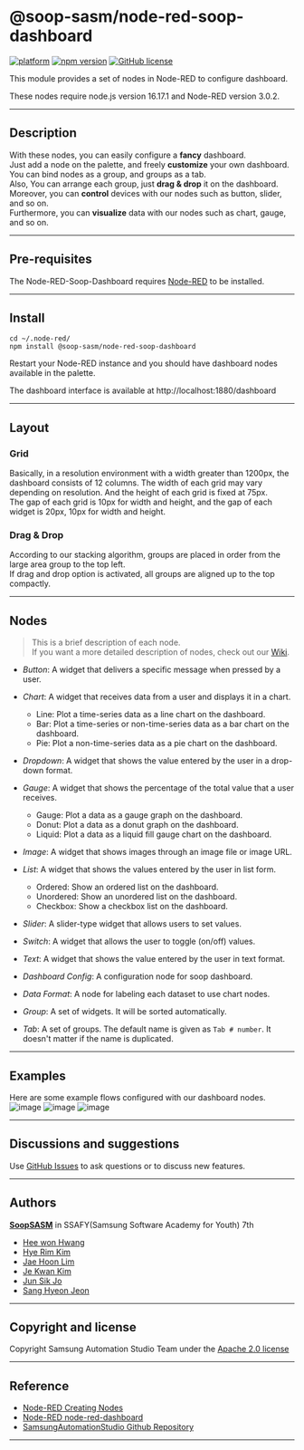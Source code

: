 # @soop-sasm/node-red-soop-dashboard
[![platform](https://img.shields.io/badge/platform-Node--RED-red)](https://nodered.org)
[![npm version](https://badge.fury.io/js/@soop-sasm%2Fnode-red-soop-dashboard.svg)](https://badge.fury.io/js/@soop-sasm%2Fnode-red-soop-dashboard)
[![GitHub license](https://img.shields.io/github/license/SoopSASM/node-red-soop-dashboard)](https://github.com/SoopSASM/node-red-soop-dashboard/blob/master/LICENSE)

This module provides a set of nodes in Node-RED to configure dashboard.

These nodes require node.js version 16.17.1 and Node-RED version 3.0.2.
<hr>

## Description
With these nodes, you can easily configure a **fancy** dashboard.  
Just add a node on the palette, and freely **customize** your own dashboard.  
You can bind nodes as a group, and groups as a tab.  
Also, You can arrange each group, just **drag & drop** it on the dashboard.  
Moreover, you can **control** devices with our nodes such as button, slider, and so on.  
Furthermore, you can **visualize** data with our nodes such as chart, gauge, and so on.  

<hr>

## Pre-requisites
The Node-RED-Soop-Dashboard requires [Node-RED](https://nodered.org) to be installed.
<hr>

## Install
```
cd ~/.node-red/
npm install @soop-sasm/node-red-soop-dashboard
```
Restart your Node-RED instance and you should have dashboard nodes available in the palette.

The dashboard interface is available at http://localhost:1880/dashboard
<hr>

## Layout
### Grid
Basically, in a resolution environment with a width greater than 1200px, the dashboard consists of 12 columns. The width of each grid may vary depending on resolution. And the height of each grid is fixed at 75px.  
The gap of each grid is 10px for width and height, and the gap of each widget is 20px, 10px for width and height.
### Drag & Drop
According to our stacking algorithm, groups are placed in order from the large area group to the top left.  
If drag and drop option is activated, all groups are aligned up to the top compactly.
<hr>

## Nodes
> This is a brief description of each node.  
If you want a more detailed description of nodes, check out our [Wiki](https://github.com/SoopSASM/node-red-soop-dashboard/wiki).

- *Button*: A widget that delivers a specific message when pressed by a user.

- *Chart*: A widget that receives data from a user and displays it in a chart.
    - Line: Plot a time-series data as a line chart on the dashboard.
    - Bar: Plot a time-series or non-time-series data as a bar chart on the dashboard.
    - Pie: Plot a non-time-series data as a pie chart on the dashboard.

- *Dropdown*: A widget that shows the value entered by the user in a drop-down format.

- *Gauge*: A widget that shows the percentage of the total value that a user receives.
    - Gauge: Plot a data as a gauge graph on the dashboard.
    - Donut: Plot a data as a donut graph on the dashboard.
    - Liquid: Plot a data as a liquid fill gauge chart on the dashboard.

- *Image*: A widget that shows images through an image file or image URL.

- *List*: A widget that shows the values entered by the user in list form.
    - Ordered: Show an ordered list on the dashboard.
    - Unordered: Show an unordered list on the dashboard.
    - Checkbox: Show a checkbox list on the dashboard.

- *Slider*: A slider-type widget that allows users to set values.

- *Switch*: A widget that allows the user to toggle (on/off) values.

- *Text*: A widget that shows the value entered by the user in text format.

- *Dashboard Config*: A configuration node for soop dashboard.

- *Data Format*: A node for labeling each dataset to use chart nodes.

- *Group*: A set of widgets. It will be sorted automatically.

- *Tab*: A set of groups. The default name is given as `Tab # number`. It doesn't matter if the name is duplicated.
<hr>

## Examples
Here are some example flows configured with our dashboard nodes.
![image](https://user-images.githubusercontent.com/69517473/194187358-e0b248eb-c3f9-44b5-8eeb-64eac1113bd8.png)
![image](https://user-images.githubusercontent.com/69517473/194187374-4a6432f2-2a22-4cdf-88f7-5eb86283b322.png)
![image](https://user-images.githubusercontent.com/69517473/194187422-6559735e-4a28-44a4-8ced-823b1f387d54.png)

<hr>

## Discussions and suggestions
Use [GitHub Issues](https://github.com/SoopSASM/node-red-soop-dashboard/issues) to ask questions or to discuss new features.
<hr>

## Authors
[**SoopSASM**](https://github.com/SoopSASM) in SSAFY(Samsung Software Academy for Youth) 7th
- [Hee won Hwang](https://github.com/lea-hwang)
- [Hye Rim Kim](https://github.com/hrookim)
- [Jae Hoon Lim](https://github.com/quaternion12345)
- [Je Kwan Kim](https://github.com/jekwan)
- [Jun Sik Jo](https://github.com/zzunsik)
- [Sang Hyeon Jeon](https://github.com/gemnsh)
<hr>

## Copyright and license
Copyright Samsung Automation Studio Team under the [Apache 2.0 license](https://www.apache.org/licenses/LICENSE-2.0)
<hr>

## Reference
- [Node-RED Creating Nodes](https://nodered.org/docs/creating-nodes/)
- [Node-RED node-red-dashboard](https://flows.nodered.org/node/node-red-dashboard)
- [SamsungAutomationStudio Github Repository](https://github.com/Samsung/SamsungAutomationStudio)
<hr>
